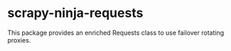 # scrapy-ninja-requests
This package provides an enriched Requests class to use failover rotating proxies.
